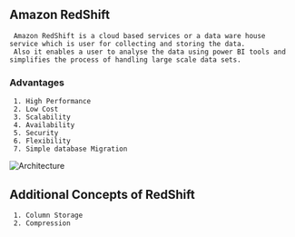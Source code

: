 ## Amazon RedShift
     Amazon RedShift is a cloud based services or a data ware house service which is user for collecting and storing the data. 
     Also it enables a user to analyse the data using power BI tools and simplifies the process of handling large scale data sets.
### Advantages
     1. High Performance
     2. Low Cost
     3. Scalability
     4. Availability
     5. Security
     6. Flexibility
     7. Simple database Migration
          
![Architecture](https://github.com/user-attachments/assets/fab640ce-4d6e-4001-bdfd-7f4c1391357d)
## Additional Concepts of RedShift
     1. Column Storage
     2. Compression


